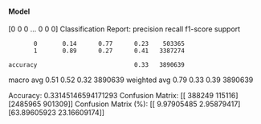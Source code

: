 #### Model
[0 0 0 ... 0 0 0]
Classification Report:
              precision    recall  f1-score   support

           0       0.14      0.77      0.23    503365
           1       0.89      0.27      0.41   3387274

    accuracy                           0.33   3890639
   macro avg       0.51      0.52      0.32   3890639
weighted avg       0.79      0.33      0.39   3890639

Accuracy: 0.33145146594171293
Confusion Matrix:
[[ 388249  115116]
 [2485965  901309]]
Confusion Matrix (%):
[[ 9.97905485  2.95879417]
 [63.89605923 23.16609174]]
